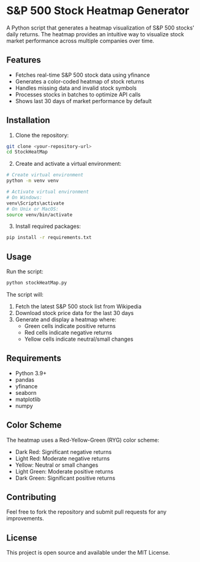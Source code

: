 # S&P 500 Stock Heatmap Generator

A Python script that generates a heatmap visualization of S&P 500 stocks' daily returns. The heatmap provides an intuitive way to visualize stock market performance across multiple companies over time.

## Features

- Fetches real-time S&P 500 stock data using yfinance
- Generates a color-coded heatmap of stock returns
- Handles missing data and invalid stock symbols
- Processes stocks in batches to optimize API calls
- Shows last 30 days of market performance by default

## Installation

1. Clone the repository:
```bash
git clone <your-repository-url>
cd StockHeatMap
```

2. Create and activate a virtual environment:
```bash
# Create virtual environment
python -m venv venv

# Activate virtual environment
# On Windows:
venv\Scripts\activate
# On Unix or MacOS:
source venv/bin/activate
```

3. Install required packages:
```bash
pip install -r requirements.txt
```

## Usage

Run the script:
```bash
python stockHeatMap.py
```

The script will:
1. Fetch the latest S&P 500 stock list from Wikipedia
2. Download stock price data for the last 30 days
3. Generate and display a heatmap where:
   - Green cells indicate positive returns
   - Red cells indicate negative returns
   - Yellow cells indicate neutral/small changes

## Requirements

- Python 3.9+
- pandas
- yfinance
- seaborn
- matplotlib
- numpy

## Color Scheme

The heatmap uses a Red-Yellow-Green (RYG) color scheme:
- Dark Red: Significant negative returns
- Light Red: Moderate negative returns
- Yellow: Neutral or small changes
- Light Green: Moderate positive returns
- Dark Green: Significant positive returns

## Contributing

Feel free to fork the repository and submit pull requests for any improvements.

## License

This project is open source and available under the MIT License.
